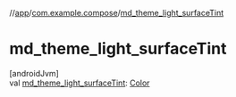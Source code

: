 //[app](../../index.md)/[com.example.compose](index.md)/[md_theme_light_surfaceTint](md_theme_light_surface-tint.md)

# md_theme_light_surfaceTint

[androidJvm]\
val [md_theme_light_surfaceTint](md_theme_light_surface-tint.md): [Color](https://developer.android.com/reference/kotlin/androidx/compose/ui/graphics/Color.html)
